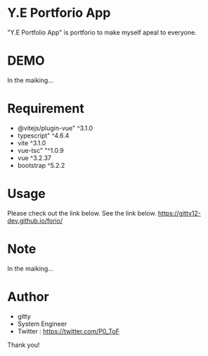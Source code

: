 # Y.E Portforio App

"Y.E Portfolio App" is portforio to make myself apeal to everyone.

# DEMO

In the maiking... 

# Requirement

* @vitejs/plugin-vue" ^3.1.0
* typescript" ^4.6.4
* vite ^3.1.0
* vue-tsc" "^1.0.9
* vue ^3.2.37
* bootstrap ^5.2.2

# Usage

Please check out the link below. See the link below.
https://gitty12-dev.github.io/forio/

# Note

In the maiking... 

# Author

* gitty 
* System Engineer
* Twitter : https://twitter.com/P0_ToF

Thank you!

